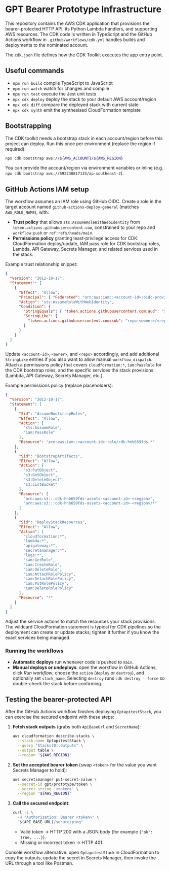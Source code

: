 # GPT Bearer Prototype Infrastructure

This repository contains the AWS CDK application that provisions the bearer-protected HTTP API, its Python Lambda handlers, and supporting AWS resources. The CDK code is written in TypeScript and the GitHub Actions workflow in `.github/workflows/cdk.yml` handles builds and deployments to the nominated account.

The `cdk.json` file defines how the CDK Toolkit executes the app entry point.

## Useful commands

* `npm run build`   compile TypeScript to JavaScript
* `npm run watch`   watch for changes and compile
* `npm run test`    execute the Jest unit tests
* `npx cdk deploy`  deploy the stack to your default AWS account/region
* `npx cdk diff`    compare the deployed stack with current state
* `npx cdk synth`   emit the synthesised CloudFormation template

## Bootstrapping

The CDK toolkit needs a bootstrap stack in each account/region before this project can deploy. Run this once per environment (replace the region if required):

```bash
npx cdk bootstrap aws://${AWS_ACCOUNT}/${AWS_REGION}
```

You can provide the account/region via environment variables or inline (e.g. `npx cdk bootstrap aws://592230817133/ap-southeast-2`).

## GitHub Actions IAM setup

The workflow assumes an IAM role using GitHub OIDC. Create a role in the target account named `github-actions-deploy-general` (matches `AWS_ROLE_NAME`), with:

- **Trust policy** that allows `sts:AssumeRoleWithWebIdentity` from `token.actions.githubusercontent.com`, constrained to your repo and `workflow:push` or `ref:refs/heads/main`.
- **Permissions policy** granting least-privilege access for CDK: CloudFormation deploy/update, IAM pass role for CDK bootstrap roles, Lambda, API Gateway, Secrets Manager, and related services used in the stack.

Example trust relationship snippet:

```json
{
  "Version": "2012-10-17",
  "Statement": [
    {
      "Effect": "Allow",
      "Principal": { "Federated": "arn:aws:iam::<account-id>:oidc-provider/token.actions.githubusercontent.com" },
      "Action": "sts:AssumeRoleWithWebIdentity",
      "Condition": {
        "StringEquals": { "token.actions.githubusercontent.com:aud": "sts.amazonaws.com" },
        "StringLike": {
          "token.actions.githubusercontent.com:sub": "repo:<owner>/<repo>:ref:refs/heads/main"
        }
      }
    }
  ]
}
```

Update `<account-id>`, `<owner>`, and `<repo>` accordingly, and add additional `StringLike` entries if you also want to allow manual `workflow_dispatch`. Attach a permissions policy that covers `cloudformation:*`, `iam:PassRole` for the CDK bootstrap roles, and the specific services the stack provisions (Lambda, API Gateway, Secrets Manager, etc.).

Example permissions policy (replace placeholders):

```json
{
  "Version": "2012-10-17",
  "Statement": [
    {
      "Sid": "AssumeBootstrapRoles",
      "Effect": "Allow",
      "Action": [
        "sts:AssumeRole",
        "iam:PassRole"
      ],
      "Resource": "arn:aws:iam::<account-id>:role/cdk-hnb659fds-*"
    },
    {
      "Sid": "BootstrapArtifacts",
      "Effect": "Allow",
      "Action": [
        "s3:PutObject",
        "s3:GetObject",
        "s3:DeleteObject",
        "s3:ListBucket"
      ],
      "Resource": [
        "arn:aws:s3:::cdk-hnb659fds-assets-<account-id>-<region>",
        "arn:aws:s3:::cdk-hnb659fds-assets-<account-id>-<region>/*"
      ]
    },
    {
      "Sid": "DeployStackResources",
      "Effect": "Allow",
      "Action": [
        "cloudformation:*",
        "lambda:*",
        "apigateway:*",
        "secretsmanager:*",
        "logs:*",
        "iam:GetRole",
        "iam:CreateRole",
        "iam:DeleteRole",
        "iam:AttachRolePolicy",
        "iam:DetachRolePolicy",
        "iam:PutRolePolicy",
        "iam:DeleteRolePolicy"
      ],
      "Resource": "*"
    }
  ]
}
```

Adjust the service actions to match the resources your stack provisions. The wildcard CloudFormation statement is typical for CDK pipelines so the deployment can create or update stacks; tighten it further if you know the exact services being managed.

### Running the workflows

- **Automatic deploys** run whenever code is pushed to `main`.
- **Manual deploys or undeploys**: open the workflow in GitHub Actions, click *Run workflow*, choose the `action` (`deploy` or `destroy`), and optionally set `stack_name`. Selecting `destroy` runs `cdk destroy --force` so double-check the stack before confirming.

## Testing the bearer-protected API

After the GitHub Actions workflow finishes deploying `GptapitestStack`, you can exercise the secured endpoint with these steps:

1. **Fetch stack outputs** (grabs both `ApiBaseUrl` and `SecretName`):
   ```bash
   aws cloudformation describe-stacks \
     --stack-name GptapitestStack \
     --query "Stacks[0].Outputs" \
     --output table \
     --region "${AWS_REGION}"
   ```
2. **Set the accepted bearer token** (swap `<token>` for the value you want Secrets Manager to hold):
   ```bash
   aws secretsmanager put-secret-value \
     --secret-id gpt/prototype/token \
     --secret-string '<token>' \
     --region "${AWS_REGION}"
   ```
3. **Call the secured endpoint**:
   ```bash
   curl -i \
     -H "Authorization: Bearer <token>" \
     "$(API_BASE_URL)/secure/ping"
   ```
   - Valid token → HTTP 200 with a JSON body (for example `{"ok": true, ...}`).
   - Missing or incorrect token → HTTP 401.

Console workflow alternative: open `GptapitestStack` in CloudFormation to copy the outputs, update the secret in Secrets Manager, then invoke the URL through a tool like Postman.

